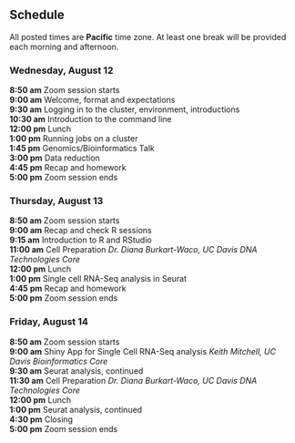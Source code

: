 ## Schedule

All posted times are **Pacific** time zone. At least one break will be provided each morning and afternoon.

### Wednesday, August 12

**8:50 am**  Zoom session starts    
**9:00 am**  Welcome, format and expectations    
**9:30 am**  Logging in to the cluster, environment, introductions  
**10:30 am** Introduction to the command line  
**12:00 pm** Lunch    
**1:00 pm**  Running jobs on a cluster  
**1:45 pm**  Genomics/Bioinformatics Talk  
**3:00 pm**  Data reduction  
**4:45 pm**  Recap and homework  
**5:00 pm**  Zoom session ends    

### Thursday, August 13

**8:50 am**  Zoom session starts  
**9:00 am**  Recap and check R sessions    
**9:15 am**  Introduction to R and RStudio      
**11:00 am** Cell Preparation _Dr. Diana Burkart-Waco, UC Davis DNA Technologies Core_    
**12:00 pm** Lunch      
**1:00 pm**  Single cell RNA-Seq analysis in Seurat   
**4:45 pm**  Recap and homework  
**5:00 pm**  Zoom session ends   

### Friday, August 14

**8:50 am**  Zoom session starts  
**9:00 am**  Shiny App for Single Cell RNA-Seq analysis _Keith Mitchell, UC Davis Bioinformatics Core_  
**9:30 am**  Seurat analysis, continued  
**11:30 am** Cell Preparation _Dr. Diana Burkart-Waco, UC Davis DNA Technologies Core_   
**12:00 pm** Lunch     
**1:00 pm** Seurat analysis, continued   
**4:30 pm** Closing  
**5:00  pm**  Zoom session ends  
